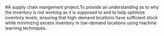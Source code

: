 #A supply chain mangement project,To provide an understanding as to why the inventory is not working as it is supposed to and to help optimize inventory levels, ensuring that high-demand locations have sufficient stock while minimizing excess inventory in low-demand locations using machine learning techniques.

